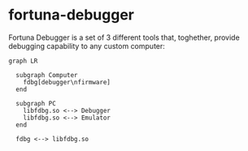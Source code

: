 # fortuna-debugger
Fortuna Debugger is a set of 3 different tools that, toghether, provide debugging capability to any custom computer:

```mermaid
graph LR

  subgraph Computer
    fdbg[debugger\nfirmware]
  end

  subgraph PC
    libfdbg.so <--> Debugger
    libfdbg.so <--> Emulator
  end

  fdbg <--> libfdbg.so
```
